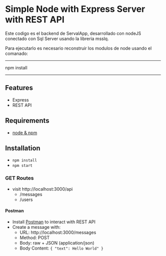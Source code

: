 <!-- @format -->

# Simple Node with Express Server with REST API

Este codigo es el backend de ServalApp, desarrollado con nodeJS conectado con Sql Server usando la libreria msslq.

Para ejecutarlo es necesario reconstruir los modulos de node usando el comanado:

---

npm install

---

## Features

- Express
- REST API

## Requirements

- [node & npm](https://nodejs.org/en/)

## Installation

- `npm install`
- `npm start`

### GET Routes

- visit http://localhost:3000/api
  - /messages
  - /users

#### Postman

- Install [Postman](https://www.getpostman.com/apps) to interact with REST API
- Create a message with:
  - URL: http://localhost:3000/messages
  - Method: POST
  - Body: raw + JSON (application/json)
  - Body Content: `{ "text": Hello World" }`
